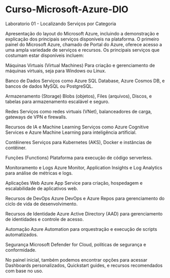 # Curso-Microsoft-Azure-DIO

Laboratorio 01 - Localizando Serviços por Categoria

Apresentação do layout do Microsoft Azure, incluindo a demonstração e explicação dos principais serviços disponíveis na plataforma.
O primeiro painel do Microsoft Azure, chamado de Portal do Azure, oferece acesso a uma ampla variedade de serviços e recursos. Os principais serviços que costumam estar disponíveis incluem:

Máquinas Virtuais (Virtual Machines)
Para criação e gerenciamento de máquinas virtuais, seja para Windows ou Linux.

Banco de Dados
Serviços como Azure SQL Database, Azure Cosmos DB, e bancos de dados MySQL ou PostgreSQL.

Armazenamento (Storage)
Blobs (objetos), Files (arquivos), Discos, e tabelas para armazenamento escalável e seguro.

Redes
Serviços como redes virtuais (VNet), balanceadores de carga, gateways de VPN e firewalls.

Recursos de IA e Machine Learning
Serviços como Azure Cognitive Services e Azure Machine Learning para inteligência artificial.

Contêineres
Serviços para Kubernetes (AKS), Docker e instâncias de contêiner.

Funções (Functions)
Plataforma para execução de código serverless.

Monitoramento e Logs
Azure Monitor, Application Insights e Log Analytics para análise de métricas e logs.

Aplicações Web
Azure App Service para criação, hospedagem e escalabilidade de aplicativos web.

Recursos de DevOps
Azure DevOps e Azure Repos para gerenciamento do ciclo de vida de desenvolvimento.

Recursos de Identidade
Azure Active Directory (AAD) para gerenciamento de identidades e controle de acesso.

Automação
Azure Automation para orquestração e execução de scripts automatizados.

Segurança
Microsoft Defender for Cloud, políticas de segurança e conformidade.

No painel inicial, também podemos encontrar opções para acessar Dashboards personalizados, Quickstart guides, e recursos recomendados com base no uso.
